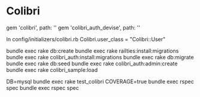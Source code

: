 Colibri
=======

gem 'colibri', path: ''
gem 'colibri_auth_devise', path: ''

In config/initializers/colibri.rb 
Colibri.user_class = "Colibri::User"

bundle exec rake db:create
bundle exec rake railties:install:migrations
bundle exec rake colibri_auth:install:migrations
bundle exec rake db:migrate
bundle exec rake db:seed
bundle exec rake colibri_auth:admin:create
bundle exec rake colibri_sample:load

DB=mysql bundle exec rake test_colibri
COVERAGE=true bundle exec rspec spec
bundle exec rspec spec


